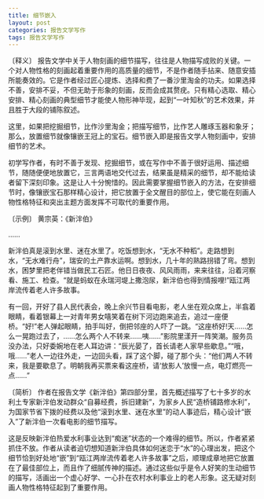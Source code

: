 ```yaml
---
title: 细节嵌入
layout: post
categories: 报告文学写作
tags: 报告文学写作
---
```


〔释义〕 报告文学中关于人物刻画的细节描写，往往是人物描写成败的关键。一个对人物性格的刻画起着重要作用的高质量的细节，不是作者随手拈来、随意安插所能奏效的。它是作者经过匠心提炼、选择和费了一番沙里淘金的功夫。如果选择不善，安排不妥，不但无助于形象的刻画，反而会成其赘疣。只有精心选取、精心安排、精心刻画的典型细节才能使人物形神毕现，起到“一叶知秋”的艺术效果，并且胜于大段的铺陈叙述。

这里，如果把挖掘细节，比作沙里淘金；把描写细节，比作艺人雕琢玉器和象牙；那么，放置细节就像镶嵌王冠上的宝石。细节嵌入即是报告文学人物刻画中，安排细节的艺术。

初学写作者，有时不善于发现、挖掘细节，或在写作中不善于很好运用、描述细节，随随便便地放置它，三言两语地交代过去，结果虽是精采的细节，却不能给读者留下深刻印象。这是让人十分惋惜的。因此需要掌握细节嵌入的方法，在安排细节时，像镶嵌宝石那样精心设计，把它放置于全文醒目的部位上，使它能在刻画人物性格特征和突出主题方面发挥不可取代的重要作用。

〔示例〕 黄宗英：《新泮伯》

……

新泮伯真是滚到水里、迷在水里了。吃饭想到水，“无水不种稻”。走路想到水，“无水难行舟”，瑞安的土产靠水运啊。想到水，几十年的熟路拐错了弯。想到水，困梦里把老伴错当做民工石匠。他日日夜夜、风风雨雨，来来往往，沿着河察看、施工、检查。“就是蚂蚁在永瑞河堤上撒泡尿，新泮伯也得到情报哩!”瓯江两岸流传着老人许多故事。

有一回，开好了县人民代表会，晚上余兴节目看电影，老人坐在观众席上，半翕着眼睛，看着银幕上一对青年男女嘻笑着在树下河边跑来追去，追过一座便桥。“好!”老人弹起眼睛，拍手叫好，倒把邻座的人吓了一跳。“这座桥好!天……怎么一晃跑过去了，……怎么两个人不转来……咦……”影院里漾开一阵笑潮。服务员没办法，只好委婉地在老人耳边讲：“辰光晏了，首长请老人家早些歇息。”“哦，哦……”老人一边往外走，一边回头看，踩了这个脚，碰了那个头：“他们两人不转来，我是要歇息了。明朝我再买票来看这座桥，请‘放影人’放慢一点，电灯燃亮一点……”

〔简析〕 作者在报告文学《新泮伯》第四部分里，首先概述描写了七十多岁的水利土专家新泮伯发动群众“自募经费，拆旧建新”，为家乡人民“造桥铺路修水利”，为国家节省下拨的经费以及他“滚到水里、迷在水里”的动人事迹后，精心设计“嵌入”了新泮伯一次看电影的细节描写。

这是反映新泮伯热爱水利事业达到“痴迷”状态的一个难得的细节。所以，作者紧紧抓住不放。作者从读者迫切想知道新泮伯具体如何迷恋于“水”的心理出发，把这个细节恰到好处地“嵌”到“瓯江两岸流传着老人许多故事”之后，顺理成章地把它放置在了最佳部位上，而且作了细腻传神的描述。通过这些似乎是令人好笑的生动细节的描写，活画出一个虚心好学、一心扑在农村水利事业上的老人形象。这无疑对刻画人物性格特征起到了重要作用。 